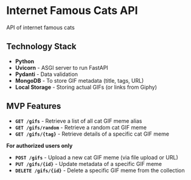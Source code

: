 # Internet Famous Cats API
API of internet famous cats 

## Technology Stack
- **Python**
- **Uvicorn** - ASGI server to run FastAPI
- **Pydanti** - Data validation
- **MongoDB** - To store GIF metadata (title, tags, URL)
- **Local Storage** - Storing actual GIFs (or links from Giphy)

## MVP Features
- **`GET /gifs`** - Retrieve a list of all cat GIF meme alias 
- **`GET /gifs/random`** - Retrieve a random cat GIF meme 
- **`GET /gifs/{tag}`** - Retrieve details of a specific cat GIF meme  

**For authorized users only**
- **`POST /gifs`** - Upload a new cat GIF meme (via file upload or URL)  
- **`PUT /gifs/{id}`** - Update metadata of a specific GIF meme  
- **`DELETE /gifs/{id}`** - Delete a specific GIF meme from the collection
